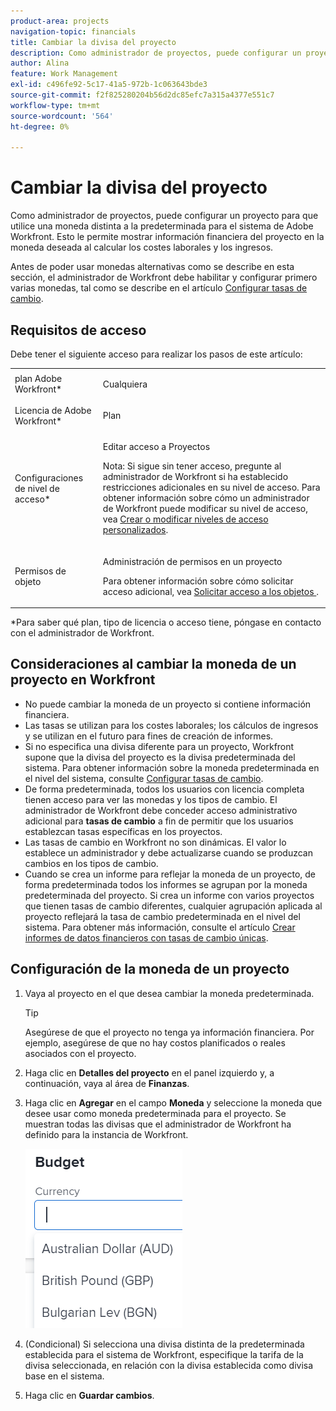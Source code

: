 ```yaml
---
product-area: projects
navigation-topic: financials
title: Cambiar la divisa del proyecto
description: Como administrador de proyectos, puede configurar un proyecto para que utilice una moneda distinta a la predeterminada para el sistema de Adobe Workfront. Esto le permite mostrar información financiera del proyecto en la moneda deseada al calcular los costes laborales y los ingresos.
author: Alina
feature: Work Management
exl-id: c496fe92-5c17-41a5-972b-1c063643bde3
source-git-commit: f2f825280204b56d2dc85efc7a315a4377e551c7
workflow-type: tm+mt
source-wordcount: '564'
ht-degree: 0%

---
```


# Cambiar la divisa del proyecto

Como administrador de proyectos, puede configurar un proyecto para que utilice una moneda distinta a la predeterminada para el sistema de Adobe Workfront. Esto le permite mostrar información financiera del proyecto en la moneda deseada al calcular los costes laborales y los ingresos.

Antes de poder usar monedas alternativas como se describe en esta sección, el administrador de Workfront debe habilitar y configurar primero varias monedas, tal como se describe en el artículo [Configurar tasas de cambio](../../../administration-and-setup/manage-workfront/exchange-rates/set-up-exchange-rates.md).

## Requisitos de acceso

Debe tener el siguiente acceso para realizar los pasos de este artículo:

<table style="table-layout:auto"> 
 <col> 
 <col> 
 <tbody> 
  <tr> 
   <td role="rowheader">plan Adobe Workfront*</td> 
   <td> <p>Cualquiera</p> </td> 
  </tr> 
  <tr> 
   <td role="rowheader">Licencia de Adobe Workfront*</td> 
   <td> <p>Plan </p> </td> 
  </tr> 
  <tr> 
   <td role="rowheader">Configuraciones de nivel de acceso*</td> 
   <td> <p>Editar acceso a Proyectos</p> <p>Nota: Si sigue sin tener acceso, pregunte al administrador de Workfront si ha establecido restricciones adicionales en su nivel de acceso. Para obtener información sobre cómo un administrador de Workfront puede modificar su nivel de acceso, vea <a href="../../../administration-and-setup/add-users/configure-and-grant-access/create-modify-access-levels.md" class="MCXref xref">Crear o modificar niveles de acceso personalizados</a>.</p> </td> 
  </tr> 
  <tr> 
   <td role="rowheader">Permisos de objeto</td> 
   <td> <p>Administración de permisos en un proyecto</p> <p>Para obtener información sobre cómo solicitar acceso adicional, vea <a href="../../../workfront-basics/grant-and-request-access-to-objects/request-access.md" class="MCXref xref">Solicitar acceso a los objetos </a>.</p> </td> 
  </tr> 
 </tbody> 
</table>

&#42;Para saber qué plan, tipo de licencia o acceso tiene, póngase en contacto con el administrador de Workfront.

## Consideraciones al cambiar la moneda de un proyecto en Workfront

* No puede cambiar la moneda de un proyecto si contiene información financiera.
* Las tasas se utilizan para los costes laborales; los cálculos de ingresos y se utilizan en el futuro para fines de creación de informes.
* Si no especifica una divisa diferente para un proyecto, Workfront supone que la divisa del proyecto es la divisa predeterminada del sistema. Para obtener información sobre la moneda predeterminada en el nivel del sistema, consulte [Configurar tasas de cambio](../../../administration-and-setup/manage-workfront/exchange-rates/set-up-exchange-rates.md).
* De forma predeterminada, todos los usuarios con licencia completa tienen acceso para ver las monedas y los tipos de cambio. El administrador de Workfront debe conceder acceso administrativo adicional para **tasas de cambio** a fin de permitir que los usuarios establezcan tasas específicas en los proyectos.
* Las tasas de cambio en Workfront no son dinámicas. El valor lo establece un administrador y debe actualizarse cuando se produzcan cambios en los tipos de cambio.
* Cuando se crea un informe para reflejar la moneda de un proyecto, de forma predeterminada todos los informes se agrupan por la moneda predeterminada del proyecto. Si crea un informe con varios proyectos que tienen tasas de cambio diferentes, cualquier agrupación aplicada al proyecto reflejará la tasa de cambio predeterminada en el nivel del sistema. Para obtener más información, consulte el artículo [Crear informes de datos financieros con tasas de cambio únicas](../../../reports-and-dashboards/reports/creating-and-managing-reports/create-financial-data-reports-unique-exchange-rates.md).

## Configuración de la moneda de un proyecto

1. Vaya al proyecto en el que desea cambiar la moneda predeterminada.

   >[!TIP]
   >
   >Asegúrese de que el proyecto no tenga ya información financiera. Por ejemplo, asegúrese de que no hay costos planificados o reales asociados con el proyecto.

1. Haga clic en **Detalles del proyecto** en el panel izquierdo y, a continuación, vaya al área de **Finanzas**.
1. Haga clic en **Agregar** en el campo **Moneda** y seleccione la moneda que desee usar como moneda predeterminada para el proyecto. Se muestran todas las divisas que el administrador de Workfront ha definido para la instancia de Workfront.

   ![](assets/currency-on-project-expanded-nwe.png)

1. (Condicional) Si selecciona una divisa distinta de la predeterminada establecida para el sistema de Workfront, especifique la tarifa de la divisa seleccionada, en relación con la divisa establecida como divisa base en el sistema.
1. Haga clic en **Guardar cambios**.
